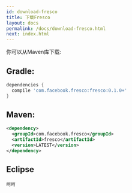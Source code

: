 ```yaml
---
id: download-fresco
title: 下载Fresco
layout: docs
permalink: /docs/download-fresco.html
next: index.html
---
```


你可以从Maven库下载:

## Gradle:

```groovy
dependencies {
  compile 'com.facebook.fresco:fresco:0.1.0+'
}
```

## Maven:

```xml
<dependency>
  <groupId>com.facebook.fresco</groupId>
  <artifactId>fresco</artifactId>
  <version>LATEST</version>
</dependency>
```

## Eclipse

```
呵呵
```
